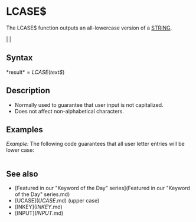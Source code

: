# LCASE$

The LCASE$ function outputs an all-lowercase version of a [STRING](STRING.md).

  

|  |

## Syntax

*result$* = LCASE$(*text$*)
  

## Description

* Normally used to guarantee that user input is not capitalized.
* Does not affect non-alphabetical characters.

  

## Examples

*Example:* The following code guarantees that all user letter entries will be lower case:

``` [PRINT](PRINT.md) "Do you want to continue? (y/n)"  [DO](DO.md)     K$ = LCASE$([INKEY$](INKEY$.md)) [LOOP](LOOP.md) [UNTIL](UNTIL.md) K$ = "y" [OR](OR.md) K$ = "n"  
```

  

## See also

* [Featured in our "Keyword of the Day" series](Featured in our "Keyword of the Day" series.md)
* [UCASE$](UCASE$.md) (upper case)
* [INKEY$](INKEY$.md)
* [INPUT$](INPUT$.md)

  
